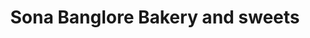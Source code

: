 ---
title: "Sona Banglore Bakery and sweets"
url: /suryapet/sona-banglore-bakery-and-sweets/
shop: Bäckerei
---